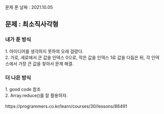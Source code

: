 문제 푼 날짜 : 2021.10.05

<h2>문제 : 최소직사각형</h2>

<h3>내가 푼 방식</h3>
<div>1. 아이디어를 생각하지 못하여 오래 걸렸다.</div>
<div>2. 가로, 세로에서 큰 값을 인덱스 0으로, 작은 값을 인덱스 1로 값을 다듬은 뒤, 각 인덱스에서 가장 큰 값을 찾아서 문제 해결.</div>

<h3>더 나은 방식</h3>
<div>1. good code 참조</div>
<div>2. Array.reduce()를 잘 활용하자.</div>
<br>
https://programmers.co.kr/learn/courses/30/lessons/86491